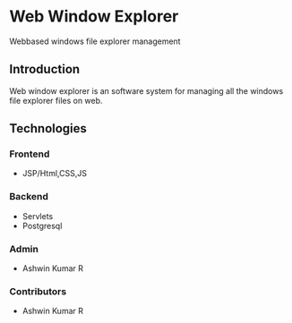 # Web Window Explorer
Webbased windows file explorer management 

## Introduction
Web window explorer is an software system for managing all the windows file explorer files on web.

## Technologies
### Frontend 
- JSP/Html,CSS,JS
### Backend
- Servlets
- Postgresql

### Admin
- Ashwin Kumar R
### Contributors
- Ashwin Kumar R
